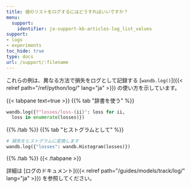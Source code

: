 ```yaml
---
title: 値のリストをログするにはどうすればいいですか？
menu:
  support:
    identifier: ja-support-kb-articles-log_list_values
support:
- logs
- experiments
toc_hide: true
type: docs
url: /support/:filename
---
```


これらの例は、異なる方法で損失をログとして記録する [`wandb.log()`]({{< relref path="/ref/python/log/" lang="ja" >}}) の使い方を示しています。

{{< tabpane text=true >}}
{{% tab "辞書を使う" %}}
```python
wandb.log({f"losses/loss-{ii}": loss for ii, 
  loss in enumerate(losses)})
```
{{% /tab %}}
{{% tab "ヒストグラムとして" %}}
```python
# 損失をヒストグラムに変換します
wandb.log({"losses": wandb.Histogram(losses)})  
```
{{% /tab %}}
{{< /tabpane >}}

詳細は [ログのドキュメント]({{< relref path="/guides/models/track/log/" lang="ja" >}}) を参照してください。